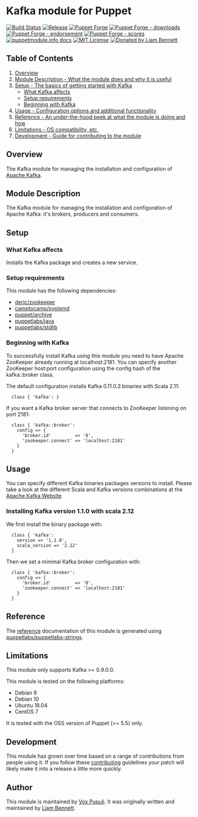 # Kafka module for Puppet

[![Build Status](https://github.com/voxpupuli/puppet-kafka/workflows/CI/badge.svg)](https://github.com/voxpupuli/puppet-kafka/actions?query=workflow%3ACI)
[![Release](https://github.com/voxpupuli/puppet-kafka/actions/workflows/release.yml/badge.svg)](https://github.com/voxpupuli/puppet-kafka/actions/workflows/release.yml)
[![Puppet Forge](https://img.shields.io/puppetforge/v/puppet/kafka.svg)](https://forge.puppetlabs.com/puppet/kafka)
[![Puppet Forge - downloads](https://img.shields.io/puppetforge/dt/puppet/kafka.svg)](https://forge.puppetlabs.com/puppet/kafka)
[![Puppet Forge - endorsement](https://img.shields.io/puppetforge/e/puppet/kafka.svg)](https://forge.puppetlabs.com/puppet/kafka)
[![Puppet Forge - scores](https://img.shields.io/puppetforge/f/puppet/kafka.svg)](https://forge.puppetlabs.com/puppet/kafka)
[![puppetmodule.info docs](http://www.puppetmodule.info/images/badge.png)](http://www.puppetmodule.info/m/puppet-kafka)
[![MIT License](https://img.shields.io/github/license/voxpupuli/puppet-kafka.svg)](LICENSE)
[![Donated by Liam Bennett](https://img.shields.io/badge/donated%20by-Liam%20Bennett-fb7047.svg)](#Author)

## Table of Contents

1. [Overview](#overview)
1. [Module Description - What the module does and why it is useful](#module-description)
1. [Setup - The basics of getting started with Kafka](#setup)
    * [What Kafka affects](#what-kafka-affects)
    * [Setup requirements](#setup-requirements)
    * [Beginning with Kafka](#beginning-with-kafka)
1. [Usage - Configuration options and additional functionality](#usage)
1. [Reference - An under-the-hood peek at what the module is doing and how](#reference)
1. [Limitations - OS compatibility, etc.](#limitations)
1. [Development - Guide for contributing to the module](#development)

## Overview

The Kafka module for managing the installation and configuration of [Apache Kafka](http://kafka.apache.org).

## Module Description

The Kafka module for managing the installation and configuration of Apache Kafka:
it's brokers, producers and consumers.

## Setup

### What Kafka affects

Installs the Kafka package and creates a new service.

### Setup requirements

This module has the following dependencies:

* [deric/zookeeper](https://github.com/deric/puppet-zookeeper)
* [camptocamp/systemd](https://github.com/camptocamp/puppet-systemd)
* [puppet/archive](https://github.com/voxpupuli/puppet-archive)
* [puppetlabs/java](https://github.com/puppetlabs/puppetlabs-java)
* [puppetlabs/stdlib](https://github.com/puppetlabs/puppetlabs-stdlib)

### Beginning with Kafka

To successfully install Kafka using this module you need to have Apache ZooKeeper
already running at localhost:2181. You can specify another ZooKeeper host:port
configuration using the config hash of the kafka::broker class.

The default configuration installs Kafka 0.11.0.3 binaries with Scala 2.11:

```puppet
  class { 'kafka': }
```

If you want a Kafka broker server that connects to ZooKeeper listening on port 2181:

```puppet
  class { 'kafka::broker':
    config => {
      'broker.id'         => '0',
      'zookeeper.connect' => 'localhost:2181'
    }
  }
```

## Usage

You can specify different Kafka binaries packages versions to install. Please
take a look at the different Scala and Kafka versions combinations at the
[Apache Kafka Website](http://kafka.apache.org/downloads.html)

### Installing Kafka version 1.1.0 with scala 2.12

We first install the binary package with:

```puppet
  class { 'kafka':
    version => '1.1.0',
    scala_version => '2.12'
  }
```

Then we set a minimal Kafka broker configuration with:

```puppet
  class { 'kafka::broker':
    config => {
      'broker.id'         => '0',
      'zookeeper.connect' => 'localhost:2181'
    }
  }
```

## Reference

The [reference][1] documentation of this module is generated using [puppetlabs/puppetlabs-strings][2].

## Limitations

This module only supports Kafka >= 0.9.0.0.

This module is tested on the following platforms:

* Debian 9
* Debian 10
* Ubuntu 18.04
* CentOS 7

It is tested with the OSS version of Puppet (>= 5.5) only.

## Development

This module has grown over time based on a range of contributions from people
using it. If you follow these [contributing][3] guidelines your patch will
likely make it into a release a little more quickly.

## Author

This module is maintained by [Vox Pupuli][4]. It was originally written and
maintained by [Liam Bennett][5].

[1]: https://github.com/voxpupuli/puppet-kafka/blob/master/REFERENCE.md
[2]: https://github.com/puppetlabs/puppetlabs-strings
[3]: https://github.com/voxpupuli/puppet-kafka/blob/master/.github/CONTRIBUTING.md
[4]: https://voxpupuli.org
[5]: https://www.opentable.com
